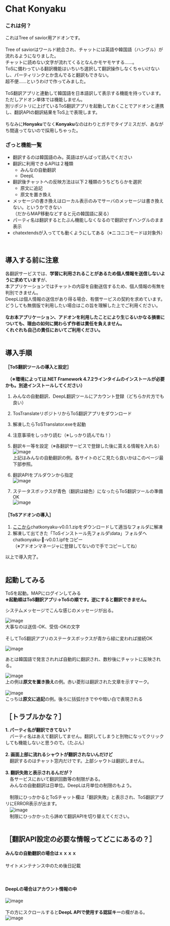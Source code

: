 # Chat Konyaku
### これは何？
これはTree of savior用アドオンです。  
<br>
Tree of saviorはワールド統合され、チャットには英語や韓国語（ハングル）が流れるようになりました。  
チャットに読めない文字が流れてくるとなんかモヤモヤする……。  
ToSに備わっている翻訳機能はいちいち選択して翻訳操作しなくちゃいけないし、パーティリンクとか含んでると翻訳もできない。  
超不便……というわけで作ってみました。  
<br>
ToS翻訳アプリと連動して韓国語を日本語訳して表示する機能を持っています。  
ただしアドオン単体では機能しません。  
別リポジトリに上げているToS翻訳アプリを起動しておくことでアドオンと連携し、翻訳APIの翻訳結果をToS上で表現します。  
<br>
ちなみに**Honyaku**でなく**Konyaku**なのはわりとガチでタイプミスだが、あながち間違ってないので採用しちゃった。
<br>
### ざっと機能一覧
* 翻訳するのは韓国語のみ。英語はがんばって読んでください
* 翻訳に利用できるAPIは２種類
  * みんなの自動翻訳
  * DeepL
* 翻訳後チャットへの反映方法は以下２種類のうちどちらかを選択
  * 原文に追記
  * 原文を置き換え
* メッセージの書き換えはローカル表示のみでサーバのメッセージは書き換えない。というかできない<br>（だからMAP移動などすると元の韓国語に戻る）
* パーティ名は翻訳するとたぶん機能しなくなるので翻訳せずハングルのまま表示
* chatextendsが入ってても動くようにしてある（※ニコニコモードは対象外）
<br>

## 導入する前に注意
各翻訳サービスでは、**学習に利用されることがあるため個人情報を送信しないように求めています**が、  
本アプリケーションではチャットの内容を自動送信するため、個人情報の有無を判別できません。  
DeepLは個人情報の送信があり得る場合、有償サービスの契約を求めています。  
どうしても無償版で利用したい場合はこの旨を理解した上でご利用ください。  
<br>
**なお本アプリケーション、アドオンを利用したことにより生じるいかなる損害についても、理由の如何に関わらず作者は責任を負えません。  
くれぐれも自己の責任においてご利用ください。**
<br>
<br>
## 導入手順
#### ［ToS翻訳ツールの導入と設定］
　**（※環境によっては.NET Framework 4.7.2ラインタイムのインストールが必要かも。別途インストールしてください）**  
1. みんなの自動翻訳、DeepL翻訳ツールにアカウント登録（どちらか片方でも良い）  
2. TosTranslateリポジトリ[]()からToS翻訳アプリをダウンロード  
3. 解凍したらToSTranslator.exeを起動  
4. 注意事項をしっかり読む（※しっかり読んでね！）  
5. 翻訳キー等を設定（※各翻訳サービスで登録した後に貰える情報を入れる）  
![image](https://github.com/mamao11/ToSAddons/assets/36460192/c2588780-c5e9-4ae3-8cf7-c60a7ad1cd09)  
上記はみんなの自動翻訳の例。各サイトのどこ見たら良いかはこのページ最下部参照。

6. 翻訳APIをプルダウンから指定  
  ![image](https://github.com/mamao11/ToSAddons/assets/36460192/ff957da8-6f5d-4f00-94c1-0df0e004f392)

7. ステータスボックスが青色（翻訳は緑色）になったらToS翻訳ツールの準備OK  
![image](https://github.com/mamao11/ToSAddons/assets/36460192/02fc7a59-5f65-408c-bb73-b90ce7f5a7c7)
  
#### ［ToSアドオンの導入］

1. [ここから](https://github.com/mamao11/ToSAddons/releases/tag/v0.0.1)chatkonyaku-v0.0.1.zipをダウンロードして適当なフォルダに解凍  
2. 解凍して出てきた「ToSインストール先フォルダ\data」フォルダへchatkonyaku-📖-v0.0.1.ipfをコピー  
  （※アドオンマネージャに登録してないので手でコピーしてね）  
  
以上で導入完了。  
<br>
## 起動してみる
ToSを起動。MAPにログインしてみる  
**※起動順はToS翻訳アプリ→ToSの順です。逆にすると翻訳できません。**  

システムメッセージでこんな感じのメッセージが出る。  
  
![image](https://github.com/mamao11/ToSAddons/assets/36460192/5af43927-27e5-4321-8f72-a81fdde8642b)  
大事なのは送信-OK、受信-OKの文字  
<br>
そしてToS翻訳アプリのステータスボックスが青から緑に変われば接続OK  
  
![image](https://github.com/mamao11/ToSAddons/assets/36460192/97b1e362-d763-46cb-8ffe-bbbf4c2b5c33)

あとは韓国語で発言されれば自動的に翻訳され、数秒後にチャットに反映される。  
  
![image](https://github.com/mamao11/ToSAddons/assets/36460192/c791f97a-24d6-494d-9104-0f57e0c7b1a8)  
上の例は**原文を置き換え**の例。赤い菱形は翻訳された文章を示すマーク。  
<br>
![image](https://github.com/mamao11/ToSAddons/assets/36460192/56667fea-6bd1-49d4-91eb-7173c8d70ecd)  
こっちは**原文に追記**の例。後ろに括弧付きでやや暗い白で表現される
<br>
## ［トラブルかな？］
**1. パーティ名が翻訳できてない？**  
  　パーティ名はあえて翻訳してません。翻訳してしまうと別物になってクリックしても機能しないと思うので。（たぶん）  
   <br>
**2. 画面上部に流れるシャウトが翻訳されないんだけど**  
  　翻訳するのはチャット窓内だけです。上部シャウトは翻訳しません。  
   <br>
**3. 翻訳失敗と表示されるんだが？**  
  　各サービスにおいて翻訳回数等の制限がある。  
  　みんなの自動翻訳は日単位。DeepLは月単位の制限のもよう。  
<br>
  　制限にひっかかるとToSチャット欄は「翻訳失敗」と表示され、ToS翻訳アプリにERROR表示が出ます。  
  　![image](https://github.com/mamao11/ToSAddons/assets/36460192/3ef36763-48c4-412b-bb11-257f5942915c)
<br>
  　制限にひっかかったら諦めて翻訳APIを切り替えてください。  
<br>
## ［翻訳API設定の必要な情報ってどこにあるの？］
#### みんなの自動翻訳の場合はｘｘｘｘ
サイトメンテナンス中のため後日記載<br>
<br>
<br>
#### DeepLの場合はアカウント情報の中
![image](https://github.com/mamao11/ToSAddons/assets/36460192/8520e950-4162-4253-bc09-487922a17035)  
<br>
下の方にスクロールすると**DeepL APIで使用する認証キー**の欄がある。  
![image](https://github.com/mamao11/ToSAddons/assets/36460192/dff801c9-b8ea-4e43-82dd-d7436a584a7d)  
<br>
<br>
